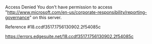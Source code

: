 Access Denied
You don't have permission to access "http://www.microsoft.com/en-us/corporate-responsibility/reporting-governance" on this server.

Reference #18.ccdf3517.1756130902.2f54085c

https://errors.edgesuite.net/18.ccdf3517.1756130902.2f54085c